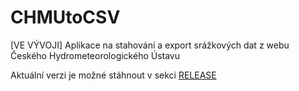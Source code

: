 # CHMUtoCSV
[VE VÝVOJI] Aplikace na stahování a export srážkových dat z webu Českého Hydrometeorologického Ústavu

Aktuální verzi je možné stáhnout v sekci [RELEASE](https://github.com/martinvomacka/CHMUtoCSV/releases)
